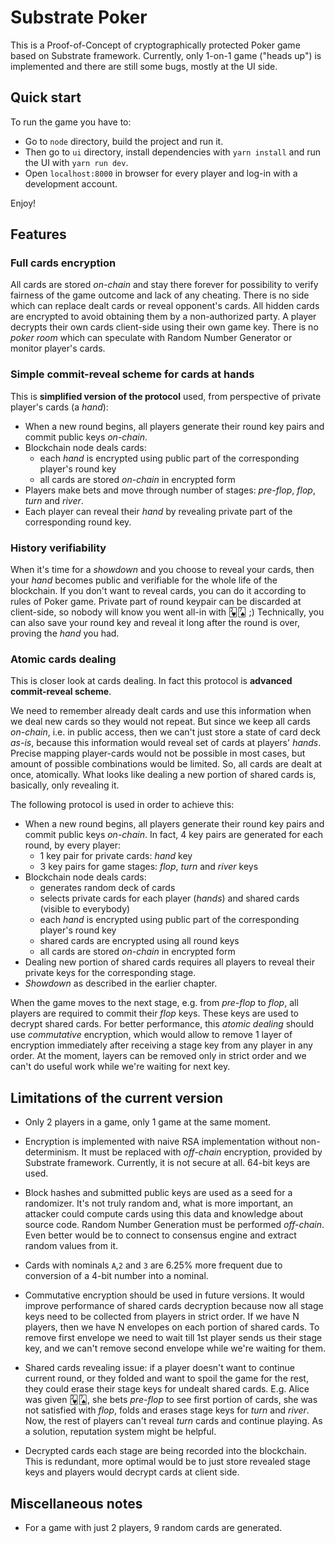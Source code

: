 # Substrate Poker

This is a Proof-of-Concept of cryptographically protected Poker game based on Substrate framework. Currently, only 1-on-1 game ("heads up") is implemented and there are still some bugs, mostly at the UI side.

## Quick start

To run the game you have to:
* Go to `node` directory, build the project and run it.
* Then go to `ui` directory, install dependencies with `yarn install` and run the UI with `yarn run dev`.
* Open `localhost:8000` in browser for every player and log-in with a development account.

Enjoy!

## Features

### Full cards encryption

All cards are stored _on-chain_ and stay there forever for possibility to verify fairness of the game outcome and lack of any cheating. There is no side which can replace dealt cards or reveal opponent's cards. All hidden cards are encrypted to avoid obtaining them by a non-authorized party. A player decrypts their own cards client-side using their own game key. There is no _poker room_ which can speculate with Random Number Generator or monitor player's cards.

### Simple commit-reveal scheme for cards at hands

This is **simplified version of the protocol** used, from perspective of private player's cards (a _hand_):
* When a new round begins, all players generate their round key pairs and commit public keys _on-chain_.
* Blockchain node deals cards:
    * each _hand_ is encrypted using public part of the corresponding player's round key
    * all cards are stored _on-chain_ in encrypted form
* Players make bets and move through number of stages: _pre-flop_, _flop_, _turn_ and _river_.
* Each player can reveal their _hand_ by revealing private part of the corresponding round key.

### History verifiability

When it's time for a _showdown_ and you choose to reveal your cards, then your _hand_ becomes public and verifiable for the whole life of the blockchain. If you don't want to reveal cards, you can do it according to rules of Poker game. Private part of round keypair can be discarded at client-side, so nobody will know you went all-in with 🂲🂧 ;) Technically, you can also save your round key and reveal it long after the round is over, proving the _hand_ you had.

### Atomic cards dealing

This is closer look at cards dealing. In fact this protocol is **advanced commit-reveal scheme**.

We need to remember already dealt cards and use this information when we deal new cards so they would not repeat. But since we keep all cards _on-chain_, i.e. in public access, then we can't just store a state of card deck _as-is_, because this information would reveal set of cards at players' _hands_. Precise mapping player-cards would not be possible in most cases, but amount of possible combinations would be limited. So, all cards are dealt at once, atomically. What looks like dealing a new portion of shared cards is, basically, only revealing it.

The following protocol is used in order to achieve this:
* When a new round begins, all players generate their round key pairs and commit public keys _on-chain_.
  In fact, 4 key pairs are generated for each round, by every player:
    * 1 key pair for private cards: _hand_ key
    * 3 key pairs for game stages: _flop_, _turn_ and _river_ keys
* Blockchain node deals cards:
    * generates random deck of cards
    * selects private cards for each player (_hands_) and shared cards (visible to everybody)
    * each _hand_ is encrypted using public part of the corresponding player's round key
    * shared cards are encrypted using all round keys
    * all cards are stored _on-chain_ in encrypted form
* Dealing new portion of shared cards requires all players to reveal their private keys for the corresponding stage.
* _Showdown_ as described in the earlier chapter.

When the game moves to the next stage, e.g. from _pre-flop_ to _flop_, all players are required to commit their _flop_ keys. These keys are used to decrypt shared cards. For better performance, this _atomic dealing_ should use _commutative_ encryption, which would allow to remove 1 layer of encryption immediately after receiving a stage key from any player in any order. At the moment, layers can be removed only in strict order and we can't do useful work while we're waiting for next key.

## Limitations of the current version

* Only 2 players in a game, only 1 game at the same moment.

* Encryption is implemented with naive RSA implementation without non-determinism. It must be replaced with _off-chain_ encryption, provided by Substrate framework. Currently, it is not secure at all. 64-bit keys are used.

* Block hashes and submitted public keys are used as a seed for a randomizer. It's not truly random and, what is more important, an attacker could compute cards using this data and knowledge about source code. Random Number Generation must be performed _off-chain_. Even better would be to connect to consensus engine and extract random values from it.

* Cards with nominals `A`,`2` and `3` are 6.25% more frequent due to conversion of a 4-bit number into a nominal.

* Commutative encryption should be used in future versions. It would improve performance of shared cards decryption because now all stage keys need to be collected from players in strict order. If we have N players, then we have N envelopes on each portion of shared cards. To remove first envelope we need to wait till 1st player sends us their stage key, and we can't remove second envelope while we're waiting for them.

* Shared cards revealing issue: if a player doesn't want to continue current round, or they folded and want to spoil the game for the rest, they could erase their stage keys for undealt shared cards. E.g. Alice was given 🂲🂧, she bets _pre-flop_ to see first portion of cards, she was not satisfied with _flop_, folds and erases stage keys for _turn_ and _river_. Now, the rest of players can't reveal _turn_ cards and continue playing. As a solution, reputation system might be helpful.

* Decrypted cards each stage are being recorded into the blockchain. This is redundant, more optimal would be to just store revealed stage keys and players would decrypt cards at client side.

## Miscellaneous notes

* For a game with just 2 players, 9 random cards are generated.
